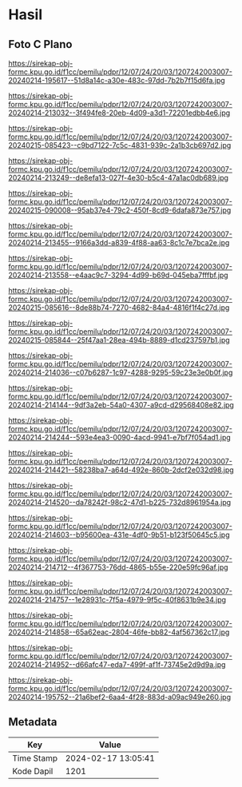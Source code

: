# Hasil

## Foto C Plano

https://sirekap-obj-formc.kpu.go.id/f1cc/pemilu/pdpr/12/07/24/20/03/1207242003007-20240214-195617--51d8a14c-a30e-483c-97dd-7b2b7f15d6fa.jpg

https://sirekap-obj-formc.kpu.go.id/f1cc/pemilu/pdpr/12/07/24/20/03/1207242003007-20240214-213032--3f494fe8-20eb-4d09-a3d1-72201edbb4e6.jpg

https://sirekap-obj-formc.kpu.go.id/f1cc/pemilu/pdpr/12/07/24/20/03/1207242003007-20240215-085423--c9bd7122-7c5c-4831-939c-2a1b3cb697d2.jpg

https://sirekap-obj-formc.kpu.go.id/f1cc/pemilu/pdpr/12/07/24/20/03/1207242003007-20240214-213249--de8efa13-027f-4e30-b5c4-47a1ac0db689.jpg

https://sirekap-obj-formc.kpu.go.id/f1cc/pemilu/pdpr/12/07/24/20/03/1207242003007-20240215-090008--95ab37e4-79c2-450f-8cd9-6dafa873e757.jpg

https://sirekap-obj-formc.kpu.go.id/f1cc/pemilu/pdpr/12/07/24/20/03/1207242003007-20240214-213455--9166a3dd-a839-4f88-aa63-8c1c7e7bca2e.jpg

https://sirekap-obj-formc.kpu.go.id/f1cc/pemilu/pdpr/12/07/24/20/03/1207242003007-20240214-213558--e4aac9c7-3294-4d99-b69d-045eba7fffbf.jpg

https://sirekap-obj-formc.kpu.go.id/f1cc/pemilu/pdpr/12/07/24/20/03/1207242003007-20240215-085616--8de88b74-7270-4682-84a4-4816f1f4c27d.jpg

https://sirekap-obj-formc.kpu.go.id/f1cc/pemilu/pdpr/12/07/24/20/03/1207242003007-20240215-085844--25f47aa1-28ea-494b-8889-d1cd237597b1.jpg

https://sirekap-obj-formc.kpu.go.id/f1cc/pemilu/pdpr/12/07/24/20/03/1207242003007-20240214-214036--c07b6287-1c97-4288-9295-59c23e3e0b0f.jpg

https://sirekap-obj-formc.kpu.go.id/f1cc/pemilu/pdpr/12/07/24/20/03/1207242003007-20240214-214144--9df3a2eb-54a0-4307-a9cd-d29568408e82.jpg

https://sirekap-obj-formc.kpu.go.id/f1cc/pemilu/pdpr/12/07/24/20/03/1207242003007-20240214-214244--593e4ea3-0090-4acd-9941-e7bf7f054ad1.jpg

https://sirekap-obj-formc.kpu.go.id/f1cc/pemilu/pdpr/12/07/24/20/03/1207242003007-20240214-214421--58238ba7-a64d-492e-860b-2dcf2e032d98.jpg

https://sirekap-obj-formc.kpu.go.id/f1cc/pemilu/pdpr/12/07/24/20/03/1207242003007-20240214-214520--da78242f-98c2-47d1-b225-732d8961954a.jpg

https://sirekap-obj-formc.kpu.go.id/f1cc/pemilu/pdpr/12/07/24/20/03/1207242003007-20240214-214603--b95600ea-431e-4df0-9b51-b123f50645c5.jpg

https://sirekap-obj-formc.kpu.go.id/f1cc/pemilu/pdpr/12/07/24/20/03/1207242003007-20240214-214712--4f367753-76dd-4865-b55e-220e59fc96af.jpg

https://sirekap-obj-formc.kpu.go.id/f1cc/pemilu/pdpr/12/07/24/20/03/1207242003007-20240214-214757--1e28931c-7f5a-4979-9f5c-40f8631b9e34.jpg

https://sirekap-obj-formc.kpu.go.id/f1cc/pemilu/pdpr/12/07/24/20/03/1207242003007-20240214-214858--65a62eac-2804-46fe-bb82-4af567362c17.jpg

https://sirekap-obj-formc.kpu.go.id/f1cc/pemilu/pdpr/12/07/24/20/03/1207242003007-20240214-214952--d66afc47-eda7-499f-af1f-73745e2d9d9a.jpg

https://sirekap-obj-formc.kpu.go.id/f1cc/pemilu/pdpr/12/07/24/20/03/1207242003007-20240214-195752--21a6bef2-6aa4-4f28-883d-a09ac949e260.jpg


## Metadata

| Key        | Value               |
| ---------- | ------------------- |
| Time Stamp | 2024-02-17 13:05:41 |
| Kode Dapil | 1201                |



